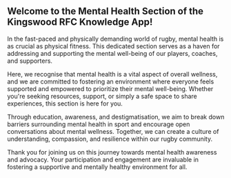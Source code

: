 ## Welcome to the Mental Health Section of the Kingswood RFC Knowledge App!

In the fast-paced and physically demanding world of rugby, mental health is as crucial as physical fitness. This dedicated section serves as a haven for addressing and supporting the mental well-being of our players, coaches, and supporters.

Here, we recognise that mental health is a vital aspect of overall wellness, and we are committed to fostering an environment where everyone feels supported and empowered to prioritize their mental well-being. Whether you're seeking resources, support, or simply a safe space to share experiences, this section is here for you.

Through education, awareness, and destigmatisation, we aim to break down barriers surrounding mental health in sport and encourage open conversations about mental wellness. Together, we can create a culture of understanding, compassion, and resilience within our rugby community.

Thank you for joining us on this journey towards mental health awareness and advocacy. Your participation and engagement are invaluable in fostering a supportive and mentally healthy environment for all.